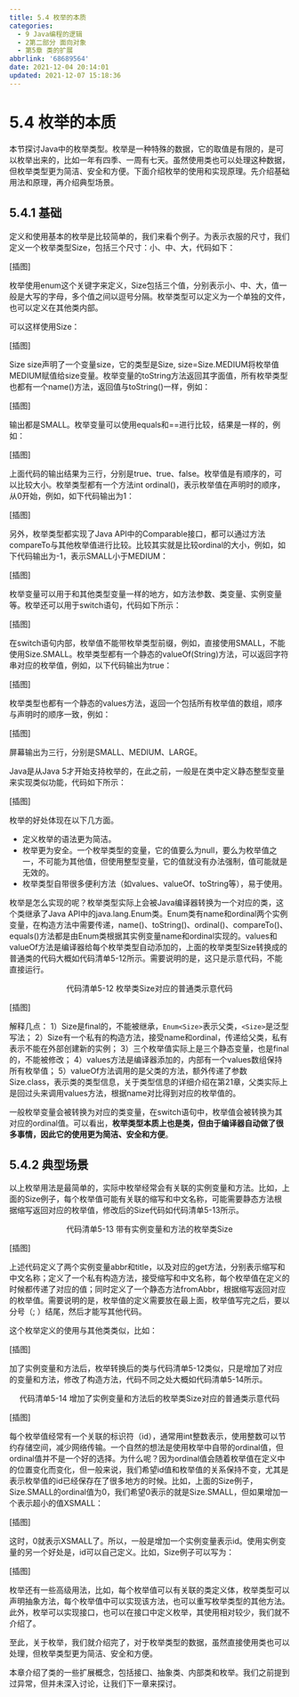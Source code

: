 ```yaml
---
title: 5.4 枚举的本质
categories:
  - 9 Java编程的逻辑
  - 2第二部分 面向对象
  - 第5章 类的扩展
abbrlink: '68689564'
date: 2021-12-04 20:14:01
updated: 2021-12-07 15:18:36
---
```

# 5.4 枚举的本质
本节探讨Java中的枚举类型。枚举是一种特殊的数据，它的取值是有限的，是可以枚举出来的，比如一年有四季、一周有七天。虽然使用类也可以处理这种数据，但枚举类型更为简洁、安全和方便。下面介绍枚举的使用和实现原理。先介绍基础用法和原理，再介绍典型场景。

## 5.4.1 基础
定义和使用基本的枚举是比较简单的，我们来看个例子。为表示衣服的尺寸，我们定义一个枚举类型Size，包括三个尺寸：小、中、大，代码如下：

[插图]

枚举使用enum这个关键字来定义，Size包括三个值，分别表示小、中、大，值一般是大写的字母，多个值之间以逗号分隔。枚举类型可以定义为一个单独的文件，也可以定义在其他类内部。

可以这样使用Size：

[插图]

Size size声明了一个变量size，它的类型是Size, size=Size.MEDIUM将枚举值MEDIUM赋值给size变量。枚举变量的toString方法返回其字面值，所有枚举类型也都有一个name()方法，返回值与toString()一样，例如：

[插图]

输出都是SMALL。枚举变量可以使用equals和==进行比较，结果是一样的，例如：

[插图]

上面代码的输出结果为三行，分别是true、true、false。枚举值是有顺序的，可以比较大小。枚举类型都有一个方法int ordinal()，表示枚举值在声明时的顺序，从0开始，例如，如下代码输出为1：

[插图]

另外，枚举类型都实现了Java API中的Comparable接口，都可以通过方法compareTo与其他枚举值进行比较。比较其实就是比较ordinal的大小，例如，如下代码输出为-1，表示SMALL小于MEDIUM：

[插图]

枚举变量可以用于和其他类型变量一样的地方，如方法参数、类变量、实例变量等。枚举还可以用于switch语句，代码如下所示：

[插图]

在switch语句内部，枚举值不能带枚举类型前缀，例如，直接使用SMALL，不能使用Size.SMALL。枚举类型都有一个静态的valueOf(String)方法，可以返回字符串对应的枚举值，例如，以下代码输出为true：

[插图]

枚举类型也都有一个静态的values方法，返回一个包括所有枚举值的数组，顺序与声明时的顺序一致，例如：

[插图]

屏幕输出为三行，分别是SMALL、MEDIUM、LARGE。

Java是从Java 5才开始支持枚举的，在此之前，一般是在类中定义静态整型变量来实现类似功能，代码如下所示：

[插图]

枚举的好处体现在以下几方面。
- 定义枚举的语法更为简洁。
- 枚举更为安全。一个枚举类型的变量，它的值要么为null，要么为枚举值之一，不可能为其他值，但使用整型变量，它的值就没有办法强制，值可能就是无效的。
- 枚举类型自带很多便利方法（如values、valueOf、toString等），易于使用。

枚举是怎么实现的呢？枚举类型实际上会被Java编译器转换为一个对应的类，这个类继承了Java API中的java.lang.Enum类。Enum类有name和ordinal两个实例变量，在构造方法中需要传递，name()、toString()、ordinal()、compareTo()、equals()方法都是由Enum类根据其实例变量name和ordinal实现的。values和valueOf方法是编译器给每个枚举类型自动添加的，上面的枚举类型Size转换成的普通类的代码大概如代码清单5-12所示。需要说明的是，这只是示意代码，不能直接运行。

<center>代码清单5-12 枚举类Size对应的普通类示意代码</center>

[插图]

解释几点：
1）Size是final的，不能被继承，`Enum<Size>`表示父类，`<Size>`是泛型写法；
2）Size有一个私有的构造方法，接受name和ordinal，传递给父类，私有表示不能在外部创建新的实例；
3）三个枚举值实际上是三个静态变量，也是final的，不能被修改；
4）values方法是编译器添加的，内部有一个values数组保持所有枚举值；
5）valueOf方法调用的是父类的方法，额外传递了参数Size.class，表示类的类型信息，关于类型信息的详细介绍在第21章，父类实际上是回过头来调用values方法，根据name对比得到对应的枚举值的。

一般枚举变量会被转换为对应的类变量，在switch语句中，枚举值会被转换为其对应的ordinal值。可以看出，**枚举类型本质上也是类，但由于编译器自动做了很多事情，因此它的使用更为简洁、安全和方便**。

## 5.4.2 典型场景
以上枚举用法是最简单的，实际中枚举经常会有关联的实例变量和方法。比如，上面的Size例子，每个枚举值可能有关联的缩写和中文名称，可能需要静态方法根据缩写返回对应的枚举值，修改后的Size代码如代码清单5-13所示。

<center>代码清单5-13 带有实例变量和方法的枚举类Size</center>

[插图]

上述代码定义了两个实例变量abbr和title，以及对应的get方法，分别表示缩写和中文名称；定义了一个私有构造方法，接受缩写和中文名称，每个枚举值在定义的时候都传递了对应的值；同时定义了一个静态方法fromAbbr，根据缩写返回对应的枚举值。需要说明的是，枚举值的定义需要放在最上面，枚举值写完之后，要以分号（; ）结尾，然后才能写其他代码。

这个枚举定义的使用与其他类类似，比如：

[插图]

加了实例变量和方法后，枚举转换后的类与代码清单5-12类似，只是增加了对应的变量和方法，修改了构造方法，代码不同之处大概如代码清单5-14所示。

<center>代码清单5-14 增加了实例变量和方法后的枚举类Size对应的普通类示意代码</center>

[插图]

每个枚举值经常有一个关联的标识符（id），通常用int整数表示，使用整数可以节约存储空间，减少网络传输。一个自然的想法是使用枚举中自带的ordinal值，但ordinal值并不是一个好的选择。为什么呢？因为ordinal值会随着枚举值在定义中的位置变化而变化，但一般来说，我们希望id值和枚举值的关系保持不变，尤其是表示枚举值的id已经保存在了很多地方的时候。比如，上面的Size例子，Size.SMALL的ordinal值为0，我们希望0表示的就是Size.SMALL，但如果增加一个表示超小的值XSMALL：

[插图]

这时，0就表示XSMALL了。所以，一般是增加一个实例变量表示id。使用实例变量的另一个好处是，id可以自己定义。比如，Size例子可以写为：

[插图]

枚举还有一些高级用法，比如，每个枚举值可以有关联的类定义体，枚举类型可以声明抽象方法，每个枚举值中可以实现该方法，也可以重写枚举类型的其他方法。此外，枚举可以实现接口，也可以在接口中定义枚举，其使用相对较少，我们就不介绍了。

至此，关于枚举，我们就介绍完了，对于枚举类型的数据，虽然直接使用类也可以处理，但枚举类型更为简洁、安全和方便。

本章介绍了类的一些扩展概念，包括接口、抽象类、内部类和枚举。我们之前提到过异常，但并未深入讨论，让我们下一章来探讨。
